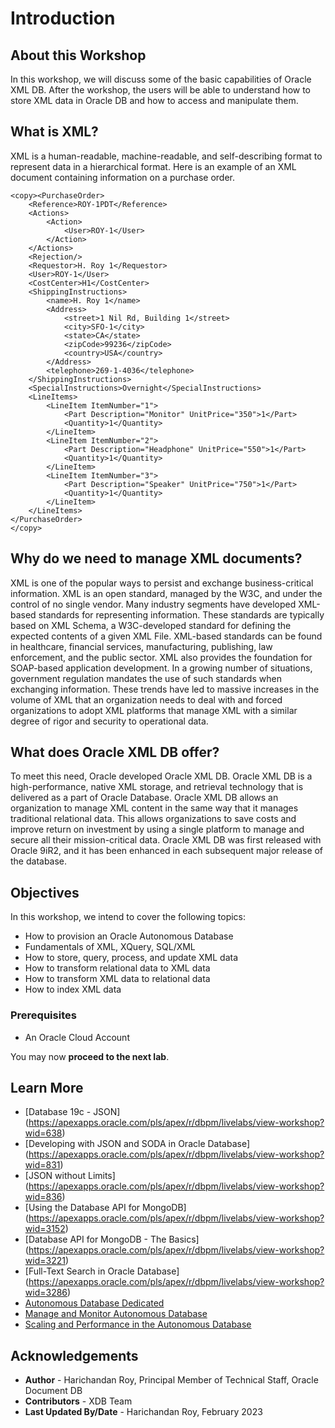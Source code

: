 # Introduction

## About this Workshop

In this workshop, we will discuss some of the basic capabilities of Oracle XML DB. After the workshop, the users will be able to understand how to store XML data in Oracle DB and how to access and manipulate them. 

## What is XML?

XML is a human-readable, machine-readable, and self-describing format to represent data in a hierarchical format. Here is an example of an XML document containing information on a purchase order. 

```
<copy><PurchaseOrder>
	<Reference>ROY-1PDT</Reference>
	<Actions>
		<Action>
			<User>ROY-1</User>
		</Action>
	</Actions>
	<Rejection/>
	<Requestor>H. Roy 1</Requestor>
	<User>ROY-1</User>
	<CostCenter>H1</CostCenter>
	<ShippingInstructions>
		<name>H. Roy 1</name>
		<Address>
			<street>1 Nil Rd, Building 1</street>
			<city>SFO-1</city>
			<state>CA</state>
			<zipCode>99236</zipCode>
			<country>USA</country>
		</Address>
		<telephone>269-1-4036</telephone>
	</ShippingInstructions>
	<SpecialInstructions>Overnight</SpecialInstructions>
	<LineItems>
		<LineItem ItemNumber="1">
			<Part Description="Monitor" UnitPrice="350">1</Part>
			<Quantity>1</Quantity>
		</LineItem>
		<LineItem ItemNumber="2">
			<Part Description="Headphone" UnitPrice="550">1</Part>
			<Quantity>1</Quantity>
		</LineItem>
		<LineItem ItemNumber="3">
			<Part Description="Speaker" UnitPrice="750">1</Part>
			<Quantity>1</Quantity>
		</LineItem>
	</LineItems>
</PurchaseOrder>
</copy>
```

## Why do we need to manage XML documents?

XML is one of the popular ways to persist and exchange business-critical information. XML is an open standard, managed by the W3C, and under the control of no single vendor. Many industry segments have developed XML-based standards for representing information. These standards are typically based on XML Schema, a W3C-developed standard for defining the expected contents of a given XML File. XML-based standards can be found in healthcare, financial services, manufacturing, publishing, law enforcement, and the public sector. XML also provides the foundation for SOAP-based application development. In a growing number of situations, government regulation mandates the use of such standards when exchanging information. These trends have led to massive increases in the volume of XML that an organization needs to deal with and forced organizations to adopt XML platforms that manage XML with a similar degree of rigor and security to operational data.

## What does Oracle XML DB offer?
To meet this need, Oracle developed Oracle XML DB. Oracle XML DB is a high-performance, native XML storage, and retrieval technology that is delivered as a part of Oracle Database. Oracle XML DB allows an organization to manage XML content in the same way that it manages traditional relational data. This allows organizations to save costs and improve return on investment by using a single platform to manage and secure all their mission-critical data. Oracle XML DB was first released with Oracle 9iR2, and it has been enhanced in each subsequent major release of the database.


## Objectives

In this workshop, we intend to cover the following topics:
-	How to provision an Oracle Autonomous Database
-	Fundamentals of XML, XQuery, SQL/XML
-	How to store, query, process, and update XML data
-	How to transform relational data to XML data
-	How to transform XML data to relational data
-	How to index XML data

### Prerequisites

-	An Oracle Cloud Account

You may now **proceed to the next lab**.

## Learn More
- [Database 19c - JSON] (https://apexapps.oracle.com/pls/apex/r/dbpm/livelabs/view-workshop?wid=638)
- [Developing with JSON and SODA in Oracle Database] (https://apexapps.oracle.com/pls/apex/r/dbpm/livelabs/view-workshop?wid=831)
- [JSON without Limits] (https://apexapps.oracle.com/pls/apex/r/dbpm/livelabs/view-workshop?wid=836)
- [Using the Database API for MongoDB] (https://apexapps.oracle.com/pls/apex/r/dbpm/livelabs/view-workshop?wid=3152)
- [Database API for MongoDB - The Basics] (https://apexapps.oracle.com/pls/apex/r/dbpm/livelabs/view-workshop?wid=3221)
- [Full-Text Search in Oracle Database] (https://apexapps.oracle.com/pls/apex/r/dbpm/livelabs/view-workshop?wid=3286)
- [Autonomous Database Dedicated](https://apexapps.oracle.com/pls/apex/dbpm/r/livelabs/view-workshop?wid=677)
- [Manage and Monitor Autonomous Database](https://apexapps.oracle.com/pls/apex/dbpm/r/livelabs/view-workshop?wid=553)
- [Scaling and Performance in the Autonomous Database](https://apexapps.oracle.com/pls/apex/dbpm/r/livelabs/view-workshop?wid=608)


## Acknowledgements
* **Author** - Harichandan Roy, Principal Member of Technical Staff, Oracle Document DB
* **Contributors** -  XDB Team
* **Last Updated By/Date** - Harichandan Roy, February 2023
